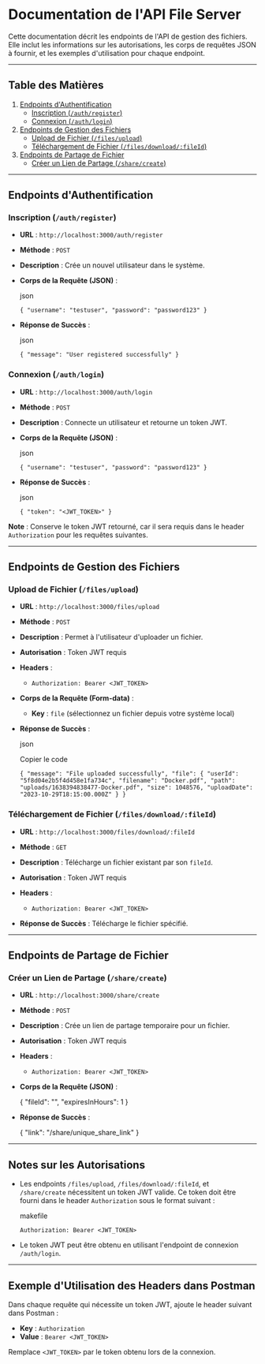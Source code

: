 
Documentation de l'API File Server
==================================

Cette documentation décrit les endpoints de l'API de gestion des fichiers. Elle inclut les informations sur les autorisations, les corps de requêtes JSON à fournir, et les exemples d'utilisation pour chaque endpoint.

* * * * *

Table des Matières
------------------

1.  [Endpoints d'Authentification](#endpoints-dauthentification)
    -   [Inscription (`/auth/register`)](#inscription-authregister)
    -   [Connexion (`/auth/login`)](#connexion-authlogin)
2.  [Endpoints de Gestion des Fichiers](#endpoints-de-gestion-des-fichiers)
    -   [Upload de Fichier (`/files/upload`)](#upload-de-fichier-filesupload)
    -   [Téléchargement de Fichier (`/files/download/:fileId`)](#t%C3%A9l%C3%A9chargement-de-fichier-filesdownloadfileid)
3.  [Endpoints de Partage de Fichier](#endpoints-de-partage-de-fichier)
    -   [Créer un Lien de Partage (`/share/create`)](#cr%C3%A9er-un-lien-de-partage-sharecreate)

* * * * *

Endpoints d'Authentification
----------------------------

### Inscription (`/auth/register`)

-   **URL** : `http://localhost:3000/auth/register`

-   **Méthode** : `POST`

-   **Description** : Crée un nouvel utilisateur dans le système.

-   **Corps de la Requête (JSON)** :

    json

    `{
      "username": "testuser",
      "password": "password123"
    }`

-   **Réponse de Succès** :

    json

    `{
      "message": "User registered successfully"
    }`

### Connexion (`/auth/login`)

-   **URL** : `http://localhost:3000/auth/login`

-   **Méthode** : `POST`

-   **Description** : Connecte un utilisateur et retourne un token JWT.

-   **Corps de la Requête (JSON)** :

    json

    `{
      "username": "testuser",
      "password": "password123"
    }`

-   **Réponse de Succès** :

    json

    `{
      "token": "<JWT_TOKEN>"
    }`

**Note** : Conserve le token JWT retourné, car il sera requis dans le header `Authorization` pour les requêtes suivantes.

* * * * *

Endpoints de Gestion des Fichiers
---------------------------------

### Upload de Fichier (`/files/upload`)

-   **URL** : `http://localhost:3000/files/upload`

-   **Méthode** : `POST`

-   **Description** : Permet à l'utilisateur d'uploader un fichier.

-   **Autorisation** : Token JWT requis

-   **Headers** :

    -   `Authorization: Bearer <JWT_TOKEN>`
-   **Corps de la Requête (Form-data)** :

    -   **Key** : `file` (sélectionnez un fichier depuis votre système local)
-   **Réponse de Succès** :

    json

    Copier le code

    `{
      "message": "File uploaded successfully",
      "file": {
        "userId": "5f8d04e2b5f4d458e1fa734c",
        "filename": "Docker.pdf",
        "path": "uploads/1638394838477-Docker.pdf",
        "size": 1048576,
        "uploadDate": "2023-10-29T18:15:00.000Z"
      }
    }`

### Téléchargement de Fichier (`/files/download/:fileId`)

-   **URL** : `http://localhost:3000/files/download/:fileId`

-   **Méthode** : `GET`

-   **Description** : Télécharge un fichier existant par son `fileId`.

-   **Autorisation** : Token JWT requis

-   **Headers** :

    -   `Authorization: Bearer <JWT_TOKEN>`
-   **Réponse de Succès** : Télécharge le fichier spécifié.

* * * * *

Endpoints de Partage de Fichier
-------------------------------

### Créer un Lien de Partage (`/share/create`)

-   **URL** : `http://localhost:3000/share/create`

-   **Méthode** : `POST`

-   **Description** : Crée un lien de partage temporaire pour un fichier.

-   **Autorisation** : Token JWT requis

-   **Headers** :

    -   `Authorization: Bearer <JWT_TOKEN>`


-   **Corps de la Requête (JSON)** :


    {
      "fileId": "<fileId>",
      "expiresInHours": 1
    }


-   **Réponse de Succès** :


    {
      "link": "/share/unique_share_link"
    }

* * * * *

Notes sur les Autorisations
---------------------------

-   Les endpoints `/files/upload`, `/files/download/:fileId`, et `/share/create` nécessitent un token JWT valide. Ce token doit être fourni dans le header `Authorization` sous le format suivant :

    makefile

    `Authorization: Bearer <JWT_TOKEN>`

-   Le token JWT peut être obtenu en utilisant l'endpoint de connexion `/auth/login`.

* * * * *

Exemple d'Utilisation des Headers dans Postman
----------------------------------------------

Dans chaque requête qui nécessite un token JWT, ajoute le header suivant dans Postman :

-   **Key** : `Authorization`
-   **Value** : `Bearer <JWT_TOKEN>`

Remplace `<JWT_TOKEN>` par le token obtenu lors de la connexion.
